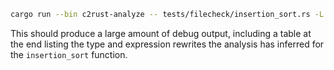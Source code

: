 ```sh
cargo run --bin c2rust-analyze -- tests/filecheck/insertion_sort.rs -L "$(rustc --print target-libdir)" --crate-type rlib
```

This should produce a large amount of debug output, including a table at the
end listing the type and expression rewrites the analysis has inferred for the
`insertion_sort` function.
